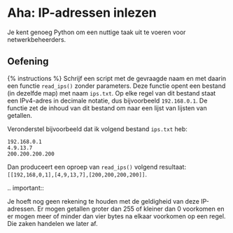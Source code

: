 # Aha: IP-adressen inlezen
Je kent genoeg Python om een nuttige taak uit te voeren voor netwerkbeheerders.

## Oefening
{% instructions %}
Schrijf een script met de gevraagde naam en met daarin een functie `read_ips()` zonder parameters. Deze functie opent een bestand (in dezelfde map) met naam `ips.txt`. Op elke regel van dit bestand staat een IPv4-adres in decimale notatie, dus bijvoorbeeld `192.168.0.1`. De functie zet de inhoud van dit bestand om naar een lijst van lijsten van getallen.

Veronderstel bijvoorbeeld dat ik volgend bestand `ips.txt` heb:

```text
192.168.0.1
4.9.13.7
200.200.200.200
```

Dan produceert een oproep van `read_ips()` volgend resultaat: `[[192,168,0,1],[4,9,13,7],[200,200,200,200]]`.

.. important::

   Je hoeft nog geen rekening te houden met de geldigheid van deze IP-adressen. Er mogen getallen groter dan 255 of kleiner dan 0 voorkomen en er mogen meer of minder dan vier bytes na elkaar voorkomen op een regel. Die zaken handelen we later af.
